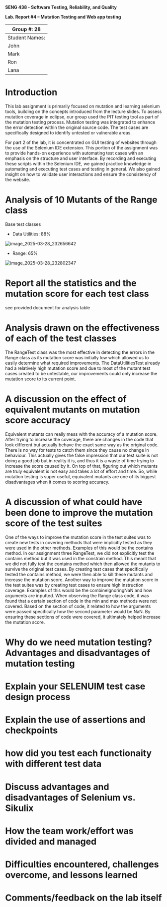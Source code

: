 **SENG 438 - Software Testing, Reliability, and Quality**

**Lab. Report \#4 – Mutation Testing and Web app testing**

| Group \#:  28        |
| ----------------- |
| Student Names:      |
| John            |   
| Mark            |   
| Ron             |   
| Lana            |   

# Introduction
This lab assignment is primarily focused on mutation and learning selenium tools, building on the concepts introduced from the lecture slides. To assess mutation coverage in eclipse, our group used the PIT testing tool as part of the mutation testing process. Mutation testing was integrated to enhance the error detection within the original source code. The test cases are specifically designed to identify untested or vulnerable areas.

For part 2 of the lab, it is concentrated on GUI testing of websites through the use of the Selenium IDE extension. This portion of the assignment was to provide hands-on experience with automating test cases with an emphasis on the structure and user interface. By recording and executing these scripts within the Selenium IDE, we gained practice knowledge in automating and executing test cases and testing in general. We also gained insight on how to validate user interactions and ensure the consistency of the website. 



# Analysis of 10 Mutants of the Range class 
Base test classes
- Data Utilities: 88%
  
![image_2025-03-28_232656642](https://github.com/user-attachments/assets/5dc47d81-9c89-4d57-8347-e3bd1a677ee6)
- Range: 65%
  
![image_2025-03-28_232802347](https://github.com/user-attachments/assets/73db8f8f-c2f3-469a-b506-1ebbf73de661)

# Report all the statistics and the mutation score for each test class
see provided document for analysis table

# Analysis drawn on the effectiveness of each of the test classes
 The RangeTest class was the most effective in detecting the errors in the Range class as its mutation score was initially low which allowed us to easily determine what required improvements. The DataUtilitiesTest already had a relatively high mutation score and due to most of the mutant test cases created to be untestable, our improvements could only increase the mutation score to its current point.

# A discussion on the effect of equivalent mutants on mutation score accuracy
 Equivalent mutants can really mess with the accuracy of a mutation score. After trying to increase the coverage, there are changes in the code that look different but actually behave the exact same way as the original code. There is no way for tests to catch them since they cause no change in behaviour. This actually gives the false impression that our test suite is not doing a good job but in reality it is, and thus it is a waste of time trying to increase the score caused by it. On top of that, figuring out which mutants are truly equivalent is not easy and takes a lot of effort and time. So, while mutation testing is super useful, equivalent mutants are one of its biggest disadvantages when it comes to scoring accuracy.

# A discussion of what could have been done to improve the mutation score of the test suites
 One of the ways to improve the mutation score in the test suites was to create new tests in covering methods that were implicitly tested as they were used in the other methods. Examples of this would be the contains method. In our assignment three RangeTest, we did not explicitly test the contains method but it was used in the constrain method. This meant that we did not fully test the contains method which then allowed the mutants to survive the original test cases. By creating test cases that specifically tested the contains method, we were then able to kill these mutants and increase the mutation score. Another way to improve the mutation score in the test suites was by creating test cases to ensure high instruction coverage. Examples of this would be the combineIgnoringNaN and how arguments are inputted. When observing the Range class code, it was found that a certain section of code in the min and max methods were not covered. Based on the section of code, it related to how the arguments were passed specifically how the second parameter would be NaN. By ensuring these sections of code were covered, it ultimately helped increase the mutation score. 

# Why do we need mutation testing? Advantages and disadvantages of mutation testing

# Explain your SELENUIM test case design process

# Explain the use of assertions and checkpoints

# how did you test each functionaity with different test data

# Discuss advantages and disadvantages of Selenium vs. Sikulix

# How the team work/effort was divided and managed


# Difficulties encountered, challenges overcome, and lessons learned

# Comments/feedback on the lab itself
